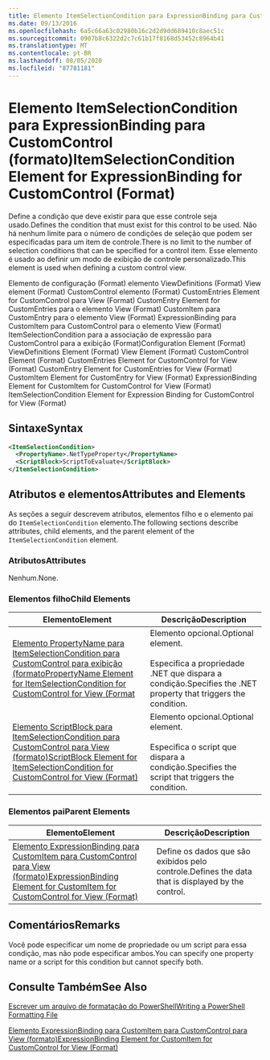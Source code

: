 ```yaml
---
title: Elemento ItemSelectionCondition para ExpressionBinding para CustomControl (Format) | Microsoft Docs
ms.date: 09/13/2016
ms.openlocfilehash: 6a5c66a63c02980b16c2d2d9dd689410c8aec51c
ms.sourcegitcommit: 0907b8c6322d2c7c61b17f8168d53452c8964b41
ms.translationtype: MT
ms.contentlocale: pt-BR
ms.lasthandoff: 08/05/2020
ms.locfileid: "87781181"
---
```

# <a name="itemselectioncondition-element-for-expressionbinding-for-customcontrol-format"></a><span data-ttu-id="90961-102">Elemento ItemSelectionCondition para ExpressionBinding para CustomControl (formato)</span><span class="sxs-lookup"><span data-stu-id="90961-102">ItemSelectionCondition Element for ExpressionBinding for CustomControl (Format)</span></span>

<span data-ttu-id="90961-103">Define a condição que deve existir para que esse controle seja usado.</span><span class="sxs-lookup"><span data-stu-id="90961-103">Defines the condition that must exist for this control to be used.</span></span> <span data-ttu-id="90961-104">Não há nenhum limite para o número de condições de seleção que podem ser especificadas para um item de controle.</span><span class="sxs-lookup"><span data-stu-id="90961-104">There is no limit to the number of selection conditions that can be specified for a control item.</span></span> <span data-ttu-id="90961-105">Esse elemento é usado ao definir um modo de exibição de controle personalizado.</span><span class="sxs-lookup"><span data-stu-id="90961-105">This element is used when defining a custom control view.</span></span>

<span data-ttu-id="90961-106">Elemento de configuração (Format) elemento ViewDefinitions (Format) View element (Format) CustomControl elemento (Format) CustomEntries Element for CustomControl para View (Format) CustomEntry Element for CustomEntries para o elemento View (Format) CustomItem para CustomEntry para o elemento View (Format) ExpressionBinding para CustomItem para CustomControl para o elemento View (Format) ItemSelectionCondition para a associação de expressão para CustomControl para a exibição (Format)</span><span class="sxs-lookup"><span data-stu-id="90961-106">Configuration Element (Format) ViewDefinitions Element (Format) View Element (Format) CustomControl Element (Format) CustomEntries Element for CustomControl for View (Format) CustomEntry Element for CustomEntries for View (Format) CustomItem Element for CustomEntry for View (Format) ExpressionBinding Element for CustomItem for CustomControl for View (Format) ItemSelectionCondition Element for Expression Binding for CustomControl for View (Format)</span></span>

## <a name="syntax"></a><span data-ttu-id="90961-107">Sintaxe</span><span class="sxs-lookup"><span data-stu-id="90961-107">Syntax</span></span>

```xml
<ItemSelectionCondition>
  <PropertyName>.NetTypeProperty</PropertyName>
  <ScriptBlock>ScriptToEvaluate</ScriptBlock>
</ItemSelectionCondition>
```

## <a name="attributes-and-elements"></a><span data-ttu-id="90961-108">Atributos e elementos</span><span class="sxs-lookup"><span data-stu-id="90961-108">Attributes and Elements</span></span>

<span data-ttu-id="90961-109">As seções a seguir descrevem atributos, elementos filho e o elemento pai do `ItemSelectionCondition` elemento.</span><span class="sxs-lookup"><span data-stu-id="90961-109">The following sections describe attributes, child elements, and the parent element of the `ItemSelectionCondition` element.</span></span>

### <a name="attributes"></a><span data-ttu-id="90961-110">Atributos</span><span class="sxs-lookup"><span data-stu-id="90961-110">Attributes</span></span>

<span data-ttu-id="90961-111">Nenhum.</span><span class="sxs-lookup"><span data-stu-id="90961-111">None.</span></span>

### <a name="child-elements"></a><span data-ttu-id="90961-112">Elementos filho</span><span class="sxs-lookup"><span data-stu-id="90961-112">Child Elements</span></span>

|<span data-ttu-id="90961-113">Elemento</span><span class="sxs-lookup"><span data-stu-id="90961-113">Element</span></span>|<span data-ttu-id="90961-114">Descrição</span><span class="sxs-lookup"><span data-stu-id="90961-114">Description</span></span>|
|-------------|-----------------|
|[<span data-ttu-id="90961-115">Elemento PropertyName para ItemSelectionCondition para CustomControl para exibição (formato</span><span class="sxs-lookup"><span data-stu-id="90961-115">PropertyName Element for ItemSelectionCondition for CustomControl for View (Format</span></span>](./propertyname-element-for-itemselectioncondition-for-customcontrol-for-view-format.md)|<span data-ttu-id="90961-116">Elemento opcional.</span><span class="sxs-lookup"><span data-stu-id="90961-116">Optional element.</span></span><br /><br /> <span data-ttu-id="90961-117">Especifica a propriedade .NET que dispara a condição.</span><span class="sxs-lookup"><span data-stu-id="90961-117">Specifies the .NET property that triggers the condition.</span></span>|
|[<span data-ttu-id="90961-118">Elemento ScriptBlock para ItemSelectionCondition para CustomControl para View (formato)</span><span class="sxs-lookup"><span data-stu-id="90961-118">ScriptBlock Element for ItemSelectionCondition for CustomControl for View (Format)</span></span>](./scriptblock-element-for-itemselectioncondition-for-customcontrol-for-view-format.md)|<span data-ttu-id="90961-119">Elemento opcional.</span><span class="sxs-lookup"><span data-stu-id="90961-119">Optional element.</span></span><br /><br /> <span data-ttu-id="90961-120">Especifica o script que dispara a condição.</span><span class="sxs-lookup"><span data-stu-id="90961-120">Specifies the script that triggers the condition.</span></span>|

### <a name="parent-elements"></a><span data-ttu-id="90961-121">Elementos pai</span><span class="sxs-lookup"><span data-stu-id="90961-121">Parent Elements</span></span>

|<span data-ttu-id="90961-122">Elemento</span><span class="sxs-lookup"><span data-stu-id="90961-122">Element</span></span>|<span data-ttu-id="90961-123">Descrição</span><span class="sxs-lookup"><span data-stu-id="90961-123">Description</span></span>|
|-------------|-----------------|
|[<span data-ttu-id="90961-124">Elemento ExpressionBinding para CustomItem para CustomControl para View (formato)</span><span class="sxs-lookup"><span data-stu-id="90961-124">ExpressionBinding Element for CustomItem for CustomControl for View (Format)</span></span>](./expressionbinding-element-for-customitem-for-customcontrol-for-view-format.md)|<span data-ttu-id="90961-125">Define os dados que são exibidos pelo controle.</span><span class="sxs-lookup"><span data-stu-id="90961-125">Defines the data that is displayed by the control.</span></span>|

## <a name="remarks"></a><span data-ttu-id="90961-126">Comentários</span><span class="sxs-lookup"><span data-stu-id="90961-126">Remarks</span></span>

<span data-ttu-id="90961-127">Você pode especificar um nome de propriedade ou um script para essa condição, mas não pode especificar ambos.</span><span class="sxs-lookup"><span data-stu-id="90961-127">You can specify one property name or a script for this condition but cannot specify both.</span></span>

## <a name="see-also"></a><span data-ttu-id="90961-128">Consulte Também</span><span class="sxs-lookup"><span data-stu-id="90961-128">See Also</span></span>

[<span data-ttu-id="90961-129">Escrever um arquivo de formatação do PowerShell</span><span class="sxs-lookup"><span data-stu-id="90961-129">Writing a PowerShell Formatting File</span></span>](./writing-a-powershell-formatting-file.md)

[<span data-ttu-id="90961-130">Elemento ExpressionBinding para CustomItem para CustomControl para View (formato)</span><span class="sxs-lookup"><span data-stu-id="90961-130">ExpressionBinding Element for CustomItem for CustomControl for View (Format)</span></span>](./expressionbinding-element-for-customitem-for-customcontrol-for-view-format.md)
